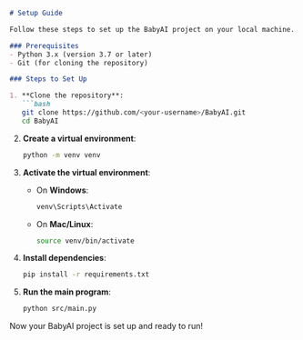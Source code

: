 ```markdown
# Setup Guide

Follow these steps to set up the BabyAI project on your local machine.

### Prerequisites
- Python 3.x (version 3.7 or later)
- Git (for cloning the repository)

### Steps to Set Up

1. **Clone the repository**:
   ```bash
   git clone https://github.com/<your-username>/BabyAI.git
   cd BabyAI
   ```

2. **Create a virtual environment**:
   ```bash
   python -m venv venv
   ```

3. **Activate the virtual environment**:
   - On **Windows**:
     ```bash
     venv\Scripts\Activate
     ```
   - On **Mac/Linux**:
     ```bash
     source venv/bin/activate
     ```

4. **Install dependencies**:
   ```bash
   pip install -r requirements.txt
   ```

5. **Run the main program**:
   ```bash
   python src/main.py
   ```

Now your BabyAI project is set up and ready to run!